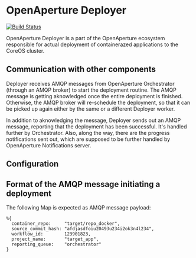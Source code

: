 OpenAperture Deployer
===============
 
[![Build Status](https://semaphoreci.com/api/v1/projects/945259c7-3a47-4bbf-8f62-2939544b3405/403578/badge.svg)](https://semaphoreci.com/perceptive/deployer)

OpenAperture Deployer is a part of the OpenAperture ecosystem responsible for actual
deployment of containerazed applications to the CoreOS cluster.

## Communication with other components
Deployer receives AMQP messages from OpenAperture Orchestrator (through an AMQP broker)
to start the deployment routine.
The AMQP message is getting aknowledged once the entire deployment is finished.
Otherwise, the AMQP broker will re-schedule the deployment, so that it can be
picked up again either by the same or a different Deployer worker.

In addition to aknowledging the message, Deployer sends out an AMQP message,
reporting that the deployment has been successful. It's handled further by Orchestrator.
Also, along the way, there are the progress notifications sent out, which are
supposed to be further handled by OpenAperture Notifications server.

## Configuration

## Format of the AMQP message initiating a deployment
The following Map is expected as AMQP message payload:
```
%{
  container_repo:     "target/repo_docker",
  source_commit_hash: "afdjasdfoiu20493u234i2ok3n4l234",
  workflow_id:        123901823,
  project_name:       "target_app",
  reporting_queue:    "orchestrator"
}
```
